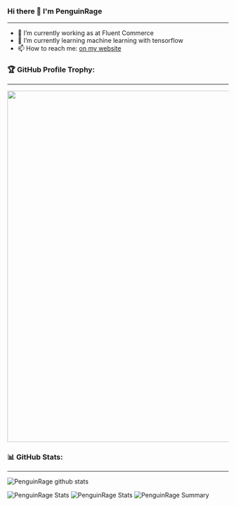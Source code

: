 ### Hi there 👋 I'm PenguinRage
---

- 🔭 I’m currently working as at Fluent Commerce
- 🌱 I’m currently learning machine learning with tensorflow
- 📫 How to reach me: [on my website](https://penguinrage.github.io)

### 🏆 GitHub Profile Trophy:
---
<a href="https://github.com/ryo-ma/github-profile-trophy">
  <img width=800 src="https://github-profile-trophy.vercel.app/?username=PenguinRage&column=8&theme=radical&no-frame=true&no-bg=true"/>
</a>


### 📊 GitHub Stats:
---
![PenguinRage github stats](https://github-readme-stats.vercel.app/api?username=PenguinRage&theme=radical&show_icons=true&count_private=true)

![PenguinRage Stats](https://github-profile-summary-cards.vercel.app/api/cards/repos-per-language?username=PenguinRage&theme=solarized_dark)
![PenguinRage Stats](https://github-profile-summary-cards.vercel.app/api/cards/most-commit-language?username=PenguinRage&theme=solarized_dark)
![PenguinRage Summary](https://github-profile-summary-cards.vercel.app/api/cards/profile-details?username=PenguinRage&theme=solarized_dark)

